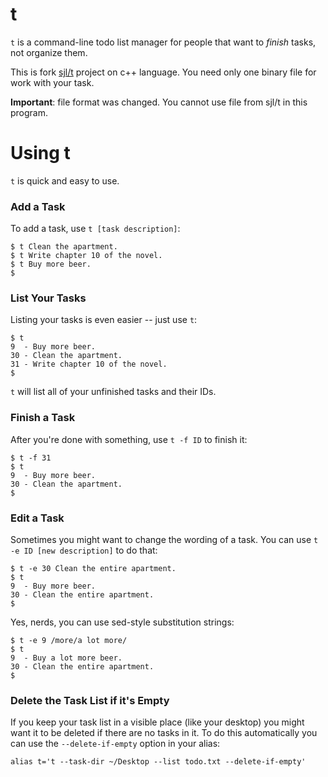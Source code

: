 # t

`t` is a command-line todo list manager for people that want to *finish* tasks,
not organize them.

This is fork [sjl/t](https://github.com/sjl/t) project on c++ language. You need 
only one binary file for work with your task.

**Important**: file format was changed. You cannot use file from sjl/t in this program.  

# Using t

`t` is quick and easy to use.

### Add a Task

To add a task, use `t [task description]`:

    $ t Clean the apartment.
    $ t Write chapter 10 of the novel.
    $ t Buy more beer.
    $

### List Your Tasks

Listing your tasks is even easier -- just use `t`:

    $ t
    9  - Buy more beer.
    30 - Clean the apartment.
    31 - Write chapter 10 of the novel.
    $

`t` will list all of your unfinished tasks and their IDs.

### Finish a Task

After you're done with something, use `t -f ID` to finish it:

    $ t -f 31
    $ t
    9  - Buy more beer.
    30 - Clean the apartment.
    $

### Edit a Task

Sometimes you might want to change the wording of a task.  You can use
`t -e ID [new description]` to do that:

    $ t -e 30 Clean the entire apartment.
    $ t
    9  - Buy more beer.
    30 - Clean the entire apartment.
    $

Yes, nerds, you can use sed-style substitution strings:

    $ t -e 9 /more/a lot more/
    $ t
    9  - Buy a lot more beer.
    30 - Clean the entire apartment.
    $

### Delete the Task List if it's Empty

If you keep your task list in a visible place (like your desktop) you might
want it to be deleted if there are no tasks in it.  To do this automatically
you can use the `--delete-if-empty` option in your alias:

    alias t='t --task-dir ~/Desktop --list todo.txt --delete-if-empty'

